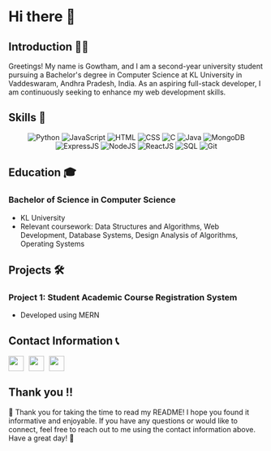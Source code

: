 # Hi there 👋

## Introduction 🙋‍♂️

Greetings! My name is Gowtham, and I am a second-year university student pursuing a Bachelor's degree in Computer Science at KL University in Vaddeswaram, Andhra Pradesh, India. As an aspiring full-stack developer, I am continuously seeking to enhance my web development skills.

## Skills 🚀

<div align="center">
    <img src="https://img.shields.io/badge/-Python-3776AB?style=flat-square&logo=python&logoColor=white" alt="Python">
    <img src="https://img.shields.io/badge/-JavaScript-F7DF1E?style=flat-square&logo=javascript&logoColor=black" alt="JavaScript">
    <img src="https://img.shields.io/badge/-HTML-E34F26?style=flat-square&logo=html5&logoColor=white" alt="HTML">
    <img src="https://img.shields.io/badge/-CSS-1572B6?style=flat-square&logo=css3&logoColor=white" alt="CSS">
    <img src="https://img.shields.io/badge/-C-A8B9CC?style=flat-square&logo=c&logoColor=white" alt="C">
    <img src="https://img.shields.io/badge/-Java-007396?style=flat-square&logo=java&logoColor=white" alt="Java">
    <img src="https://img.shields.io/badge/-MongoDB-47A248?style=flat-square&logo=mongodb&logoColor=white" alt="MongoDB">
    <img src="https://img.shields.io/badge/-ExpressJS-000000?style=flat-square&logo=express&logoColor=white" alt="ExpressJS">
    <img src="https://img.shields.io/badge/-NodeJS-339933?style=flat-square&logo=node.js&logoColor=white" alt="NodeJS">
    <img src="https://img.shields.io/badge/-ReactJS-61DAFB?style=flat-square&logo=react&logoColor=black" alt="ReactJS">
    <img src="https://img.shields.io/badge/-SQL-4479A1?style=flat-square&logo=postgresql&logoColor=white" alt="SQL">
    <img src="https://img.shields.io/badge/-Git-F05032?style=flat-square&logo=git&logoColor=white" alt="Git">
</div>

## Education 🎓

### Bachelor of Science in Computer Science

- KL University
- Relevant coursework: Data Structures and Algorithms, Web Development, Database Systems, Design Analysis of Algorithms, Operating Systems

## Projects 🛠️

### Project 1: Student Academic Course Registration System

- Developed using MERN

## Contact Information 📞

<div style="display:flex;">
    <a href="mailto:gowtham.ala12345@gmail.com"><img src="https://img.icons8.com/color/24/000000/gmail-new.png" style="width: 30px; height: 30px; margin-right: 10px;"></a>
    <a href="https://www.github.com/gowtham-2oo5"><img src="https://img.icons8.com/fluent/24/000000/github.png" style="width: 30px; height: 30px; margin-right: 10px;"></a>
    <a href="https://www.linkedin.com/in/gowtham-2oo5"><img src="https://img.icons8.com/fluent/24/000000/linkedin.png" style="width: 30px; height: 30px;"></a>
</div>

## Thank you !!

🎉 Thank you for taking the time to read my README! I hope you found it informative and enjoyable. If you have any questions or would like to connect, feel free to reach out to me using the contact information above. Have a great day! 👋
